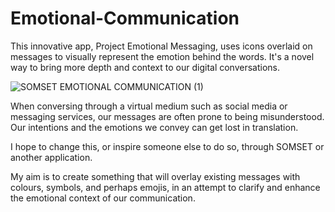 # Emotional-Communication
This innovative app, Project Emotional Messaging, uses icons overlaid on messages to visually represent the emotion behind the words. 
It's a novel way to bring more depth and context to our digital conversations.

![SOMSET EMOTIONAL COMMUNICATION (1)](https://github.com/68756d616e/Emotional-Communication/assets/80362048/eab34b50-44ee-4f7f-84c6-2c34d969c836)

When conversing through a virtual medium such as social media or messaging services, our messages are often prone to being misunderstood. 
Our intentions and the emotions we convey can get lost in translation. 

I hope to change this, or inspire someone else to do so, through SOMSET or another application. 

My aim is to create something that will overlay existing messages with colours, symbols, and perhaps emojis, in an attempt 
to clarify and enhance the emotional context of our communication.
